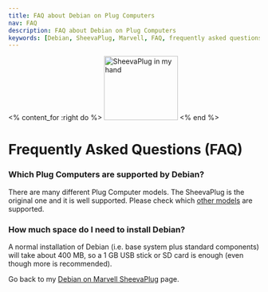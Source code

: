 ```yaml
---
title: FAQ about Debian on Plug Computers
nav: FAQ
description: FAQ about Debian on Plug Computers
keywords: [Debian, SheevaPlug, Marvell, FAQ, frequently asked questions, help, troubleshooting]
---
```


<% content_for :right do %>
<img src = "../images/r_sheevaplug_hand.jpg" class="border" alt="SheevaPlug in my hand" width="148" height="129" />
<% end %>

<h1>Frequently Asked Questions (FAQ)</h1>

<h3>Which Plug Computers are supported by Debian?</h3>

There are many different Plug Computer models.  The SheevaPlug is the
original one and it is well supported.  Please check which <a href =
"../plugs/">other models</a> are supported.

<h3>How much space do I need to install Debian?</h3>

A normal installation of Debian (i.e. base system plus standard components)
will take about 400 MB, so a 1 GB USB stick or SD card is enough (even
though more is recommended).

Go back to my <a href = "..">Debian on Marvell SheevaPlug</a> page.

